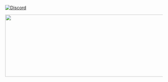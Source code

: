 [![Discord](https://img.shields.io/badge/Discord-7289DA?style=for-the-badge&logo=discord&logoColor=white)](https://discord.com/users/1108451044540821591)


<img src="https://pbs.twimg.com/profile_banners/920480040848183296/1714335163/600x200" width=600 height=200/>
